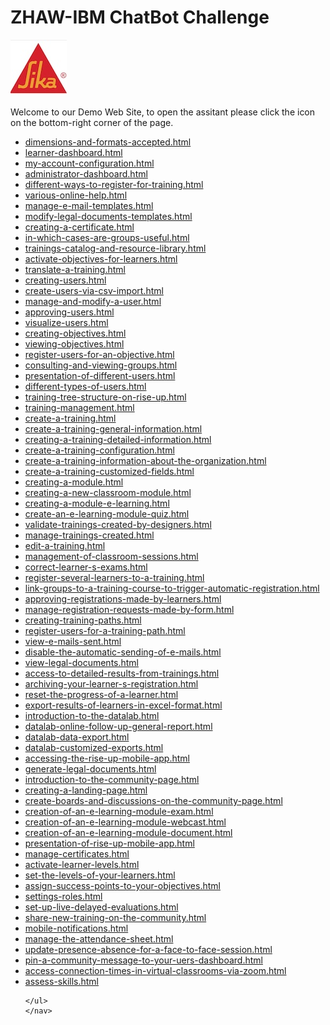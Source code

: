 # ZHAW-IBM ChatBot Challenge

![SIKA Logo](sika-logo.jpg "SIKA LOGO")

Welcome to our Demo Web Site, to open the assitant please click the icon on the bottom-right corner of the page.

<script>
  window.watsonAssistantChatOptions = {
      integrationID: "b54e556c-13a6-4007-bb05-4062c8d5b848", // The ID of this integration.
      region: "eu-de", // The region your integration is hosted in.
      serviceInstanceID: "8a2b9171-366e-4684-9d79-1deaecb2e1d7", // The ID of your service instance.
      onLoad: function(instance) { instance.render(); }
    };
  setTimeout(function(){
    const t=document.createElement('script');
    t.src="https://web-chat.global.assistant.watson.appdomain.cloud/loadWatsonAssistantChat.js";
    document.head.appendChild(t);
  });
</script>
        
<nav>
    <ul>
    <li><a href="1088682-dimensions-and-formats-accepted.html">dimensions-and-formats-accepted.html</a></li>
<li><a href="3956082-learner-dashboard.html">learner-dashboard.html</a></li>
<li><a href="3957865-my-account-configuration.html">my-account-configuration.html</a></li>
<li><a href="3966358-administrator-dashboard.html">administrator-dashboard.html</a></li>
<li><a href="3970166-different-ways-to-register-for-training.html">different-ways-to-register-for-training.html</a></li>
<li><a href="3970329-various-online-help.html">various-online-help.html</a></li>
<li><a href="3970582-manage-e-mail-templates.html">manage-e-mail-templates.html</a></li>
<li><a href="3970584-modify-legal-documents-templates.html">modify-legal-documents-templates.html</a></li>
<li><a href="3970601-creating-a-certificate.html">creating-a-certificate.html</a></li>
<li><a href="3971448-in-which-cases-are-groups-useful.html">in-which-cases-are-groups-useful.html</a></li>
<li><a href="3971525-trainings-catalog-and-resource-library.html">trainings-catalog-and-resource-library.html</a></li>
<li><a href="3971695-activate-objectives-for-learners.html">activate-objectives-for-learners.html</a></li>
<li><a href="3973441-translate-a-training.html">translate-a-training.html</a></li>
<li><a href="3973595-creating-users.html">creating-users.html</a></li>
<li><a href="3973600-create-users-via-csv-import.html">create-users-via-csv-import.html</a></li>
<li><a href="3973605-manage-and-modify-a-user.html">manage-and-modify-a-user.html</a></li>
<li><a href="3973606-approving-users.html">approving-users.html</a></li>
<li><a href="3973641-visualize-users.html">visualize-users.html</a></li>
<li><a href="3973714-creating-objectives.html">creating-objectives.html</a></li>
<li><a href="3973718-viewing-objectives.html">viewing-objectives.html</a></li>
<li><a href="3973721-register-users-for-an-objective.html">register-users-for-an-objective.html</a></li>
<li><a href="3973862-consulting-and-viewing-groups.html">consulting-and-viewing-groups.html</a></li>
<li><a href="3973902-presentation-of-different-users.html">presentation-of-different-users.html</a></li>
<li><a href="3973949-different-types-of-users.html">different-types-of-users.html</a></li>
<li><a href="3973965-training-tree-structure-on-rise-up.html">training-tree-structure-on-rise-up.html</a></li>
<li><a href="3973983-training-management.html">training-management.html</a></li>
<li><a href="3974013-create-a-training.html">create-a-training.html</a></li>
<li><a href="3974260-create-a-training-general-information.html">create-a-training-general-information.html</a></li>
<li><a href="3974262-creating-a-training-detailed-information.html">creating-a-training-detailed-information.html</a></li>
<li><a href="3974276-create-a-training-configuration.html">create-a-training-configuration.html</a></li>
<li><a href="3974277-create-a-training-information-about-the-organization.html">create-a-training-information-about-the-organization.html</a></li>
<li><a href="3974282-create-a-training-customized-fields.html">create-a-training-customized-fields.html</a></li>
<li><a href="3975035-creating-a-module.html">creating-a-module.html</a></li>
<li><a href="3975036-creating-a-new-classroom-module.html">creating-a-new-classroom-module.html</a></li>
<li><a href="3975037-creating-a-module-e-learning.html">creating-a-module-e-learning.html</a></li>
<li><a href="3975290-create-an-e-learning-module-quiz.html">create-an-e-learning-module-quiz.html</a></li>
<li><a href="3975342-validate-trainings-created-by-designers.html">validate-trainings-created-by-designers.html</a></li>
<li><a href="3975348-manage-trainings-created.html">manage-trainings-created.html</a></li>
<li><a href="3975356-edit-a-training.html">edit-a-training.html</a></li>
<li><a href="3975362-management-of-classroom-sessions.html">management-of-classroom-sessions.html</a></li>
<li><a href="3975364-correct-learner-s-exams.html">correct-learner-s-exams.html</a></li>
<li><a href="3988737-register-several-learners-to-a-training.html">register-several-learners-to-a-training.html</a></li>
<li><a href="3989126-link-groups-to-a-training-course-to-trigger-automatic-registration.html">link-groups-to-a-training-course-to-trigger-automatic-registration.html</a></li>
<li><a href="3989146-approving-registrations-made-by-learners.html">approving-registrations-made-by-learners.html</a></li>
<li><a href="3989168-manage-registration-requests-made-by-form.html">manage-registration-requests-made-by-form.html</a></li>
<li><a href="3989199-creating-training-paths.html">creating-training-paths.html</a></li>
<li><a href="3989215-register-users-for-a-training-path.html">register-users-for-a-training-path.html</a></li>
<li><a href="3989238-view-e-mails-sent.html">view-e-mails-sent.html</a></li>
<li><a href="3989243-disable-the-automatic-sending-of-e-mails.html">disable-the-automatic-sending-of-e-mails.html</a></li>
<li><a href="3991060-view-legal-documents.html">view-legal-documents.html</a></li>
<li><a href="3991118-access-to-detailed-results-from-trainings.html">access-to-detailed-results-from-trainings.html</a></li>
<li><a href="3991120-archiving-your-learner-s-registration.html">archiving-your-learner-s-registration.html</a></li>
<li><a href="3992721-reset-the-progress-of-a-learner.html">reset-the-progress-of-a-learner.html</a></li>
<li><a href="3992725-export-results-of-learners-in-excel-format.html">export-results-of-learners-in-excel-format.html</a></li>
<li><a href="3993062-introduction-to-the-datalab.html">introduction-to-the-datalab.html</a></li>
<li><a href="3993071-datalab-online-follow-up-general-report.html">datalab-online-follow-up-general-report.html</a></li>
<li><a href="3993075-datalab-data-export.html">datalab-data-export.html</a></li>
<li><a href="3993076-datalab-customized-exports.html">datalab-customized-exports.html</a></li>
<li><a href="4043291-accessing-the-rise-up-mobile-app.html">accessing-the-rise-up-mobile-app.html</a></li>
<li><a href="4033011-generate-legal-documents.html">generate-legal-documents.html</a></li>
<li><a href="4042394-introduction-to-the-community-page.html">introduction-to-the-community-page.html</a></li>
<li><a href="4043433-creating-a-landing-page.html">creating-a-landing-page.html</a></li>
<li><a href="4111263-create-boards-and-discussions-on-the-community-page.html">create-boards-and-discussions-on-the-community-page.html</a></li>
<li><a href="4143378-creation-of-an-e-learning-module-exam.html">creation-of-an-e-learning-module-exam.html</a></li>
<li><a href="4274015-creation-of-an-e-learning-module-webcast.html">creation-of-an-e-learning-module-webcast.html</a></li>
<li><a href="4274052-creation-of-an-e-learning-module-document.html">creation-of-an-e-learning-module-document.html</a></li>
<li><a href="4373341-presentation-of-rise-up-mobile-app.html">presentation-of-rise-up-mobile-app.html</a></li>
<li><a href="4543148-manage-certificates.html">manage-certificates.html</a></li>
<li><a href="4549492-activate-learner-levels.html">activate-learner-levels.html</a></li>
<li><a href="4549701-set-the-levels-of-your-learners.html">set-the-levels-of-your-learners.html</a></li>
<li><a href="4549707-assign-success-points-to-your-objectives.html">assign-success-points-to-your-objectives.html</a></li>
<li><a href="4550442-settings-roles.html">settings-roles.html</a></li>
<li><a href="4581737-set-up-live-delayed-evaluations.html">set-up-live-delayed-evaluations.html</a></li>
<li><a href="4602622-share-new-training-on-the-community.html">share-new-training-on-the-community.html</a></li>
<li><a href="4612221-mobile-notifications.html">mobile-notifications.html</a></li>
<li><a href="4635924-manage-the-attendance-sheet.html">manage-the-attendance-sheet.html</a></li>
<li><a href="4635929-update-presence-absence-for-a-face-to-face-session.html">update-presence-absence-for-a-face-to-face-session.html</a></li>
<li><a href="4660760-pin-a-community-message-to-your-uers-dashboard.html">pin-a-community-message-to-your-uers-dashboard.html</a></li>
<li><a href="4670434-access-connection-times-in-virtual-classrooms-via-zoom.html">access-connection-times-in-virtual-classrooms-via-zoom.html</a></li>
<li><a href="4698776-assess-skills.html">assess-skills.html</a></li>

    </ul>
    </nav>
</body>
</html>
